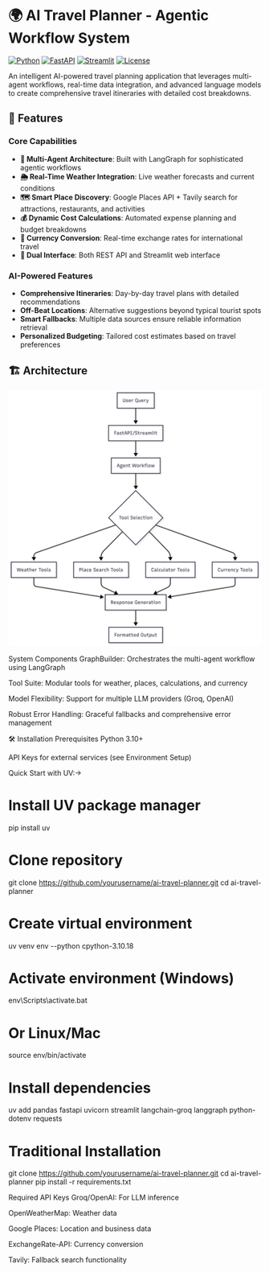# 🌍 AI Travel Planner - Agentic Workflow System

[![Python](https://img.shields.io/badge/Python-3.10+-blue.svg)](https://www.python.org/downloads/)
[![FastAPI](https://img.shields.io/badge/FastAPI-0.100+-green.svg)](https://fastapi.tiangolo.com/)
[![Streamlit](https://img.shields.io/badge/Streamlit-1.30+-red.svg)](https://streamlit.io/)
[![License](https://img.shields.io/badge/License-MIT-yellow.svg)](LICENSE)

An intelligent AI-powered travel planning application that leverages multi-agent workflows, real-time data integration, and advanced language models to create comprehensive travel itineraries with detailed cost breakdowns.

## 🚀 Features

### Core Capabilities
- **🤖 Multi-Agent Architecture**: Built with LangGraph for sophisticated agentic workflows
- **🌦️ Real-Time Weather Integration**: Live weather forecasts and current conditions
- **🗺️ Smart Place Discovery**: Google Places API + Tavily search for attractions, restaurants, and activities
- **💰 Dynamic Cost Calculations**: Automated expense planning and budget breakdowns
- **💱 Currency Conversion**: Real-time exchange rates for international travel
- **📱 Dual Interface**: Both REST API and Streamlit web interface

### AI-Powered Features
- **Comprehensive Itineraries**: Day-by-day travel plans with detailed recommendations
- **Off-Beat Locations**: Alternative suggestions beyond typical tourist spots
- **Smart Fallbacks**: Multiple data sources ensure reliable information retrieval
- **Personalized Budgeting**: Tailored cost estimates based on travel preferences

## 🏗️ Architecture

![Alt Text](arch.png)

System Components
GraphBuilder: Orchestrates the multi-agent workflow using LangGraph

Tool Suite: Modular tools for weather, places, calculations, and currency

Model Flexibility: Support for multiple LLM providers (Groq, OpenAI)

Robust Error Handling: Graceful fallbacks and comprehensive error management

🛠️ Installation
Prerequisites
Python 3.10+

API Keys for external services (see Environment Setup)

Quick Start with UV:->
# Install UV package manager
pip install uv

# Clone repository
git clone https://github.com/yourusername/ai-travel-planner.git
cd ai-travel-planner

# Create virtual environment
uv venv env --python cpython-3.10.18

# Activate environment (Windows)
env\Scripts\activate.bat
# Or Linux/Mac
source env/bin/activate

# Install dependencies
uv add pandas fastapi uvicorn streamlit langchain-groq langgraph python-dotenv requests

# Traditional Installation

git clone https://github.com/yourusername/ai-travel-planner.git
cd ai-travel-planner
pip install -r requirements.txt


Required API Keys
Groq/OpenAI: For LLM inference

OpenWeatherMap: Weather data

Google Places: Location and business data

ExchangeRate-API: Currency conversion

Tavily: Fallback search functionality
